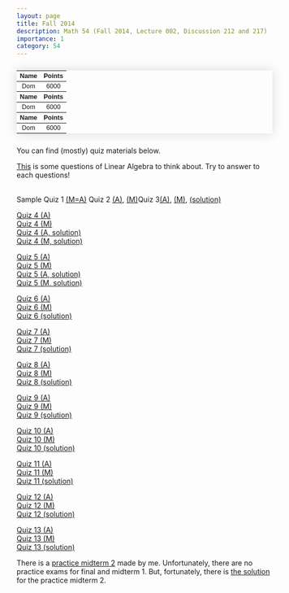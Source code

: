 ```yaml
---
layout: page
title: Fall 2014
description: Math 54 (Fall 2014, Lecture 002, Discussion 212 and 217)
importance: 1
category: 54
---
```

<html>
    <head>
    <style>
        .styled-table {
        border-collapse: collapse;
        margin: 25px 0;
        text-align: center;
        font-size: 0.9em;
        font-family: sans-serif;
        width: 100%;
        box-shadow: 0 0 20px rgba(0, 0, 0, 0.15);
    }
    </style>
    </head>
<body>    
    <table class="styled-table">
    <thead>
        <tr>
            <th>Name</th>
            <th>Points</th>
        </tr>
    </thead>
    <tbody>
        <tr>
            <td>Dom</td>
            <td>6000</td>
        </tr>
    </tbody>
    <thead>
        <tr>
            <th>Name</th>
            <th>Points</th>
        </tr>
    </thead>
    <tbody>
        <tr>
            <td>Dom</td>
            <td>6000</td>
        </tr>
    </tbody>
    <thead>
        <tr>
            <th>Name</th>
            <th>Points</th>
        </tr>
    </thead>
    <tbody>
        <tr>
            <td>Dom</td>
            <td>6000</td>
        </tr>
    </tbody>
</table>

You can find (mostly) quiz materials below.

<a href="{{ site.url }}/assets/teaching/54f14/Questions%20to%20think%20about%20carefully.pdf">This</a> is some questions of Linear Algebra to think about. Try to answer to each questions!<br><br>

Sample Quiz 1 <a href="{{ site.url }}/assets/teaching/54f14/2014fall54quiz1.pdf">(M=A)</a><span class="tab"></span>
Quiz 2 <a href="{{ site.url }}/assets/teaching/54f14/2014fall54quiz2%20(212).pdf">(A)</a>, <a href="{{ site.url }}/assets/teaching/54f14/2014fall54quiz2%20(217).pdf">(M)</a><span class="tab"></span>Quiz 3<a href="{{ site.url }}/assets/teaching/54f14/2014fall54quiz3%20(212).pdf">(A)</a>, <a href="{{ site.url }}/assets/teaching/54f14/2014fall54quiz3%20(217).pdf">(M)</a>, <a href="{{ site.url }}/assets/teaching/54f14/2014fall54quiz3sol.pdf">(solution)</a><br>

<a href="{{ site.url }}/assets/teaching/54f14/2014fall54quiz4%20(212).pdf">Quiz 4 (A)</a><br>
<a href="{{ site.url }}/assets/teaching/54f14/2014fall54quiz4%20(217).pdf">Quiz 4 (M)</a><br>
<a href="{{ site.url }}/assets/teaching/54f14/2014fall54quiz4sol%20(212).pdf">Quiz 4 (A, solution)</a><br>
<a href="{{ site.url }}/assets/teaching/54f14/2014fall54quiz4sol%20(217).pdf">Quiz 4 (M, solution)</a><br>

<a href="{{ site.url }}/assets/teaching/54f14/2014fall54quiz5%20(212).pdf">Quiz 5 (A)</a><br> 
<a href="{{ site.url }}/assets/teaching/54f14/2014fall54quiz5%20(217).pdf">Quiz 5 (M)</a><br>
<a href="{{ site.url }}/assets/teaching/54f14/2014fall54quiz5sol%20(212).pdf">Quiz 5 (A, solution)</a><br>
<a href="{{ site.url }}/assets/teaching/54f14/2014fall54quiz5sol%20(217).pdf">Quiz 5 (M, solution)</a><br>

<a href="{{ site.url }}/assets/teaching/54f14/2014fall54quiz6%20(212).pdf">Quiz 6 (A)</a><br>
<a href="{{ site.url }}/assets/teaching/54f14/2014fall54quiz6%20(217).pdf">Quiz 6 (M)</a><br>
<a href="{{ site.url }}/assets/teaching/54f14/2014fall54quiz6%20sol.pdf">Quiz 6 (solution)</a><br>

<a href="{{ site.url }}/assets/teaching/54f14/2014fall54quiz7%20(212).pdf">Quiz 7 (A)</a><br>
<a href="{{ site.url }}/assets/teaching/54f14/2014fall54quiz7%20(217).pdf">Quiz 7 (M)</a><br>
<a href="{{ site.url }}/assets/teaching/54f14/2014fall54quiz7%20sol.pdf">Quiz 7 (solution)</a><br>

<a href="{{ site.url }}/assets/teaching/54f14/2014fall54quiz8%20(212).pdf">Quiz 8 (A)</a><br>
<a href="{{ site.url }}/assets/teaching/54f14/2014fall54quiz8%20(217).pdf">Quiz 8 (M)</a><br>
<a href="{{ site.url }}/assets/teaching/54f14/2014fall54quiz8%20sol.pdf">Quiz 8 (solution)</a><br>

<a href="{{ site.url }}/assets/teaching/54f14/2014fall54quiz9%20(212).pdf">Quiz 9 (A)</a><br>
<a href="{{ site.url }}/assets/teaching/54f14/2014fall54quiz9%20(217).pdf">Quiz 9 (M)</a><br>
<a href="{{ site.url }}/assets/teaching/54f14/2014fall54quiz9%20sol.pdf">Quiz 9 (solution)</a><br>

<a href="{{ site.url }}/assets/teaching/54f14/2014fall54quiz10%20(212).pdf">Quiz 10 (A)</a><br>
<a href="{{ site.url }}/assets/teaching/54f14/2014fall54quiz10%20(217).pdf">Quiz 10 (M)</a><br>
<a href="{{ site.url }}/assets/teaching/54f14/2014fall54quiz10%20sol.pdf">Quiz 10 (solution)</a><br>

<a href="{{ site.url }}/assets/teaching/54f14/2014fall54quiz11%20(212).pdf">Quiz 11 (A)</a><br>
<a href="{{ site.url }}/assets/teaching/54f14/2014fall54quiz11%20(217).pdf">Quiz 11 (M)</a><br>
<a href="{{ site.url }}/assets/teaching/54f14/2014fall54quiz11%20sol.pdf">Quiz 11 (solution)</a><br>

<a href="{{ site.url }}/assets/teaching/54f14/2014fall54quiz12%20(212).pdf">Quiz 12 (A)</a><br>
<a href="{{ site.url }}/assets/teaching/54f14/2014fall54quiz12%20(217).pdf">Quiz 12 (M)</a><br>
<a href="{{ site.url }}/assets/teaching/54f14/2014fall54quiz12%20sol.pdf">Quiz 12 (solution)</a><br>

<a href="{{ site.url }}/assets/teaching/54f14/2014fall54quiz13%20(212).pdf">Quiz 13 (A)</a><br>
<a href="{{ site.url }}/assets/teaching/54f14/2014fall54quiz13%20(217).pdf">Quiz 13 (M)</a><br>
<a href="{{ site.url }}/assets/teaching/54f14/2014fall54quiz13%20sol.pdf">Quiz 13 (solution)</a><br>

There is a <a href="{{ site.url }}/assets/teaching/54f14/2014fall54practicemidterm2(DG).pdf">practice midterm 2</a> made by me. Unfortunately, there are no practice exams for final and midterm 1. But, fortunately, there is <a href="{{ site.url }}/assets/teaching/54f14/2013fall54practicemidterm2(DG)%20sol.pdf">the solution</a> for the practice midterm 2.
</body>

</html>

